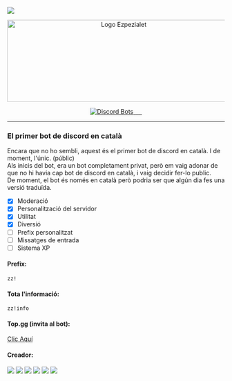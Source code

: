 ![](https://media.discordapp.net/attachments/553885670406488066/720939229177315358/image0.png)

<p align="center">
	<img src="https://cdn.discordapp.com/attachments/716194103813210180/720985117627252786/ezpezialet-sense-fondo-llnegres_1.png" 	alt="Logo Ezpezialet"  width="524" height="190">
</p>


<p align="center">
  <a href="https://top.gg/bot/553883586210562060">
    <img src="https://top.gg/api/widget/status/553883586210562060.svg?noavatar=true" alt="Discord Bots">
    <img src="https://top.gg/api/widget/lib/553883586210562060.svg?noavatar=true" alt="">
    <img src="https://top.gg/api/widget/servers/553883586210562060.svg?noavatar=true" alt="">
    <img src="https://top.gg/api/widget/owner/553883586210562060.svg?noavatar=true" alt="">
    <img src="https://top.gg/api/widget/upvotes/553883586210562060.svg?noavatar=true" alt="">
  </a>
    <img src="https://img.shields.io/pypi/v/discord.py?label=discord.py" alt="">
</p>


--------

### El primer bot de discord en català
Encara que no ho sembli, aquest &eacute;s el primer bot de discord en catal&agrave;. I de moment, l'&uacute;nic. (públic)<br>Als inicis del bot, era un bot completament privat, per&ograve; em vaig adonar de que no hi havia cap bot de discord en catal&agrave;, i vaig decidir fer-lo public.<br />De moment, el bot &eacute;s només en catal&agrave; per&ograve; podria ser que alg&uacute;n dia fes una versi&oacute; tradu&iuml;da.

- [x] Moderació
- [x] Personalització del servidor
- [x] Utilitat
- [x] Diversió
- [ ] Prefix personalitzat
- [ ] Missatges de entrada
- [ ] Sistema XP

#### Prefix:
`zz!`

#### Tota l'informació:
`zz!info`

#### Top.gg (invita al bot):
[Clic Aquí](https://top.gg/bot/553883586210562060 "Fes clic aqui per anar a la pàgina de top.gg")

#### Creador:
[![](https://img.shields.io/badge/MrOrange9__JCT-Twitch-blueviolet?logo=twitch&logoColor=ffffff)](https://www.twitch.tv/mrorange9jct) [![](https://img.shields.io/badge/MrOrange9%20JCT-YouTube-ff0000?logo=youtube)](https://www.youtube.com/channel/UCPeW7VCCyDmXl2Gv-CCZJXw) ![](https://img.shields.io/badge/MrOrange9__JCT%239999-Discord-%237289DA?logo=discord&logoColor=ffffff) [![](https://img.shields.io/badge/mrorange9__jct-Instagram-E1306C?logo=instagram&logoColor=ffffff)](https://www.instagram.com/mrorange9_jct/) [![](https://img.shields.io/badge/MrOrange9--JCT-GitHub-lightgrey?logo=github)](https://github.com/MrOrange9-JCT) [![](https://img.shields.io/badge/MrOrange9%20JCT-Steam-32668f?logo=steam)](https://steamcommunity.com/id/mrorange9jct/)
